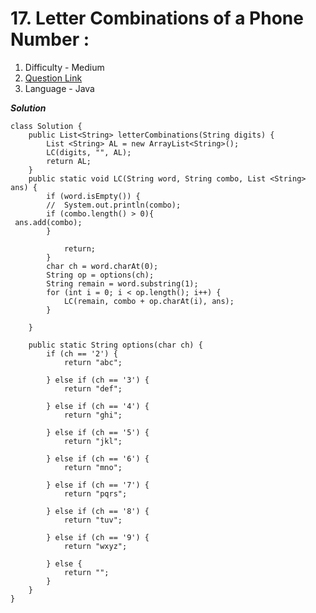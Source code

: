# 17. Letter Combinations of a Phone Number :
  1. Difficulty - Medium
  2. [Question Link](https://leetcode.com/problems/letter-combinations-of-a-phone-number/)
  3. Language - Java

***Solution***
```
class Solution {
    public List<String> letterCombinations(String digits) {
        List <String> AL = new ArrayList<String>(); 
        LC(digits, "", AL);
        return AL; 
    }
    public static void LC(String word, String combo, List <String> ans) {
		if (word.isEmpty()) {
		//	System.out.println(combo);
        if (combo.length() > 0){
 ans.add(combo); 
        }
       
			return;
		}
		char ch = word.charAt(0); 
		String op = options(ch); 
		String remain = word.substring(1); 
		for (int i = 0; i < op.length(); i++) {
			LC(remain, combo + op.charAt(i), ans); 
		}
		
	}

	public static String options(char ch) {
		if (ch == '2') {
			return "abc";

		} else if (ch == '3') {
			return "def";

		} else if (ch == '4') {
			return "ghi";

		} else if (ch == '5') {
			return "jkl";

		} else if (ch == '6') {
			return "mno";

		} else if (ch == '7') {
			return "pqrs";

		} else if (ch == '8') {
			return "tuv";

		} else if (ch == '9') {
			return "wxyz";

		} else {
			return ""; 
		}
    }
}
```
